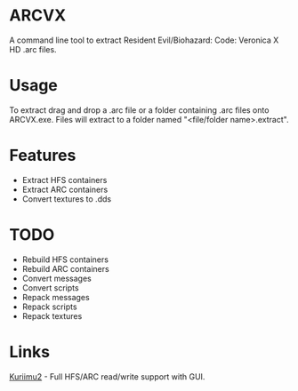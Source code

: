 ﻿# ARCVX

A command line tool to extract Resident Evil/Biohazard: Code: Veronica X HD .arc files.

# Usage

To extract drag and drop a .arc file or a folder containing .arc files onto ARCVX.exe.
Files will extract to a folder named "\<file/folder name\>.extract".

# Features

- Extract HFS containers
- Extract ARC containers
- Convert textures to .dds

# TODO

- Rebuild HFS containers
- Rebuild ARC containers
- Convert messages
- Convert scripts
- Repack messages
- Repack scripts
- Repack textures

# Links

[Kuriimu2](https://github.com/FanTranslatorsInternational/Kuriimu2) - Full HFS/ARC read/write support with GUI.